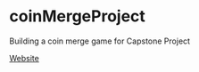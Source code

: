 # coinMergeProject
Building a coin merge game for Capstone Project

[Website](https://coinmerge-web.onrender.com)
